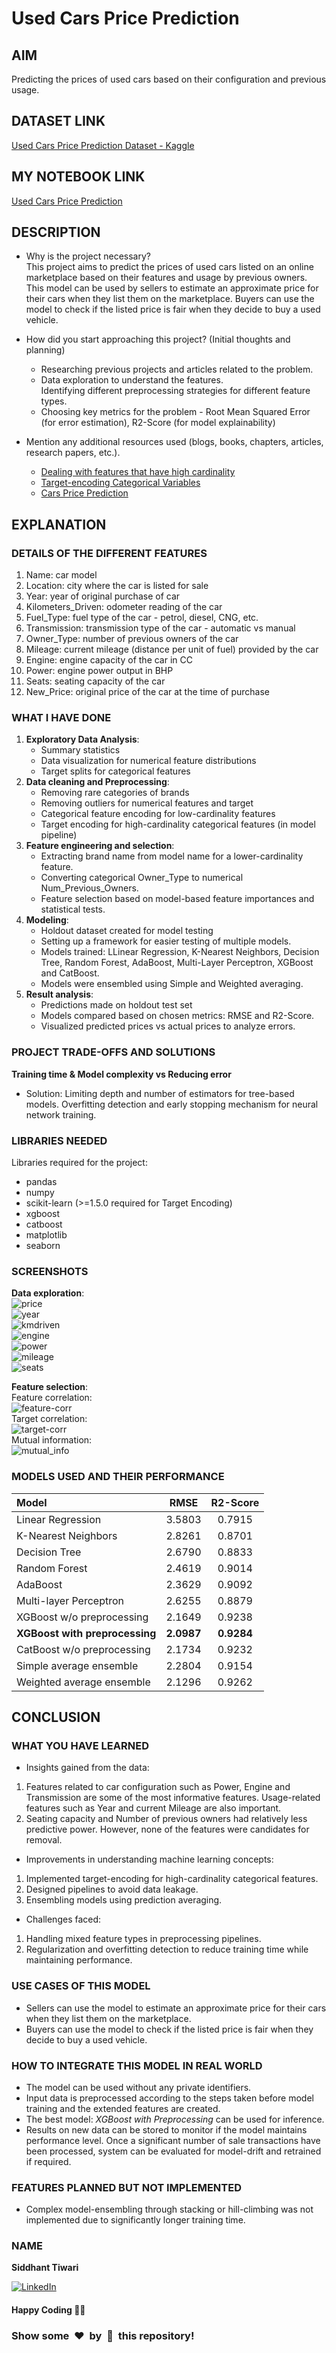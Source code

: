# Used Cars Price Prediction

## AIM

Predicting the prices of used cars based on their configuration and previous usage.

## DATASET LINK

[Used Cars Price Prediction Dataset - Kaggle](https://www.kaggle.com/datasets/avikasliwal/used-cars-price-prediction)

## MY NOTEBOOK LINK

[Used Cars Price Prediction](https://www.kaggle.com/code/sid4ds/used-cars-price-prediction/)

## DESCRIPTION

* Why is the project necessary?  
This project aims to predict the prices of used cars listed on an online marketplace based on their features and usage by previous owners. This model can be used by sellers to estimate an approximate price for their cars when they list them on the marketplace. Buyers can use the model to check if the listed price is fair when they decide to buy a used vehicle.

* How did you start approaching this project? (Initial thoughts and planning)
  * Researching previous projects and articles related to the problem.
  * Data exploration to understand the features.  
    Identifying different preprocessing strategies for different feature types.
  * Choosing key metrics for the problem - Root Mean Squared Error (for error estimation), R2-Score (for model explainability)

* Mention any additional resources used (blogs, books, chapters, articles, research papers, etc.).
  * [Dealing with features that have high cardinality](https://towardsdatascience.com/dealing-with-features-that-have-high-cardinality-1c9212d7ff1b)
  * [Target-encoding Categorical Variables](https://towardsdatascience.com/dealing-with-categorical-variables-by-using-target-encoder-a0f1733a4c69)
  * [Cars Price Prediction](https://www.kaggle.com/code/khotijahs1/cars-price-prediction)

## EXPLANATION

### DETAILS OF THE DIFFERENT FEATURES

1. Name: car model
2. Location: city where the car is listed for sale
3. Year: year of original purchase of car
4. Kilometers_Driven: odometer reading of the car
5. Fuel_Type: fuel type of the car - petrol, diesel, CNG, etc.
6. Transmission: transmission type of the car - automatic vs manual
7. Owner_Type: number of previous owners of the car
8. Mileage: current mileage (distance per unit of fuel) provided by the car
9. Engine: engine capacity of the car in CC
10. Power: engine power output in BHP
11. Seats: seating capacity of the car
12. New_Price: original price of the car at the time of purchase

### WHAT I HAVE DONE

1. **Exploratory Data Analysis**:
   * Summary statistics
   * Data visualization for numerical feature distributions
   * Target splits for categorical features
2. **Data cleaning and Preprocessing**:
   * Removing rare categories of brands
   * Removing outliers for numerical features and target
   * Categorical feature encoding for low-cardinality features
   * Target encoding for high-cardinality categorical features (in model pipeline)
3. **Feature engineering and selection**:
   * Extracting brand name from model name for a lower-cardinality feature.
   * Converting categorical Owner_Type to numerical Num_Previous_Owners.
   * Feature selection based on model-based feature importances and statistical tests.
4. **Modeling**:
   * Holdout dataset created for model testing
   * Setting up a framework for easier testing of multiple models.
   * Models trained: LLinear Regression, K-Nearest Neighbors, Decision Tree, Random Forest, AdaBoost, Multi-Layer Perceptron, XGBoost and CatBoost.
   * Models were ensembled using Simple and Weighted averaging.
5. **Result analysis**:
    * Predictions made on holdout test set
    * Models compared based on chosen metrics: RMSE and R2-Score.
    * Visualized predicted prices vs actual prices to analyze errors.

### PROJECT TRADE-OFFS AND SOLUTIONS

**Training time & Model complexity vs Reducing error**  

* Solution: Limiting depth and number of estimators for tree-based models. Overfitting detection and early stopping mechanism for neural network training.

### LIBRARIES NEEDED

Libraries required for the project:

* pandas
* numpy
* scikit-learn (>=1.5.0 required for Target Encoding)
* xgboost
* catboost
* matplotlib
* seaborn

### SCREENSHOTS

**Data exploration**:  
![price](assets/target_dist.png)  
![year](assets/featdist_year.png)  
![kmdriven](assets/featdist_kmdriven.png)  
![engine](assets/featdist_engine.png)  
![power](assets/featdist_power.png)  
![mileage](assets/featdist_mileage.png)  
![seats](assets/featdist_seats.png)  

**Feature selection**:  
Feature correlation:  
![feature-corr](assets/featselect_corrfeatures.png)  
Target correlation:  
![target-corr](assets/featselect_corrtarget.png)  
Mutual information:  
![mutual_info](assets/featselect_mutualinfo.png)  

### MODELS USED AND THEIR PERFORMANCE

| Model | RMSE | R2-Score
|:-----|:-----:|:-----:
| Linear Regression | 3.5803 | 0.7915  
| K-Nearest Neighbors | 2.8261 | 0.8701  
| Decision Tree | 2.6790 | 0.8833  
| Random Forest | 2.4619 | 0.9014  
| AdaBoost | 2.3629 | 0.9092  
| Multi-layer Perceptron | 2.6255 | 0.8879  
| XGBoost w/o preprocessing | 2.1649 | 0.9238  
| **XGBoost with preprocessing** | **2.0987** | **0.9284**  
| CatBoost w/o preprocessing | 2.1734 | 0.9232  
| Simple average ensemble | 2.2804 | 0.9154  
| Weighted average ensemble | 2.1296 | 0.9262  

## CONCLUSION

### WHAT YOU HAVE LEARNED

* Insights gained from the data:

1. Features related to car configuration such as Power, Engine and Transmission are some of the most informative features. Usage-related features such as Year and current Mileage are also important.
2. Seating capacity and Number of previous owners had relatively less predictive power. However, none of the features were candidates for removal.

* Improvements in understanding machine learning concepts:  

1. Implemented target-encoding for high-cardinality categorical features.
2. Designed pipelines to avoid data leakage.
3. Ensembling models using prediction averaging.

* Challenges faced:

1. Handling mixed feature types in preprocessing pipelines.
2. Regularization and overfitting detection to reduce training time while maintaining performance.

### USE CASES OF THIS MODEL

* Sellers can use the model to estimate an approximate price for their cars when they list them on the marketplace.
* Buyers can use the model to check if the listed price is fair when they decide to buy a used vehicle.

### HOW TO INTEGRATE THIS MODEL IN REAL WORLD

* The model can be used without any private identifiers.
* Input data is preprocessed according to the steps taken before model training and the extended features are created.
* The best model: *XGBoost with Preprocessing* can be used for inference.
* Results on new data can be stored to monitor if the model maintains performance level. Once a significant number of sale transactions have been processed, system can be evaluated for model-drift and retrained if required.

### FEATURES PLANNED BUT NOT IMPLEMENTED

* Complex model-ensembling through stacking or hill-climbing was not implemented due to significantly longer training time.

### NAME

**Siddhant Tiwari**

[![LinkedIn](https://img.shields.io/badge/linkedin-%230077B5.svg?style=for-the-badge&logo=linkedin&logoColor=white)](https://www.linkedin.com/in/siddhant-tiwari-ds)

#### Happy Coding 🧑‍💻

### Show some &nbsp;❤️&nbsp; by &nbsp;🌟&nbsp; this repository!
